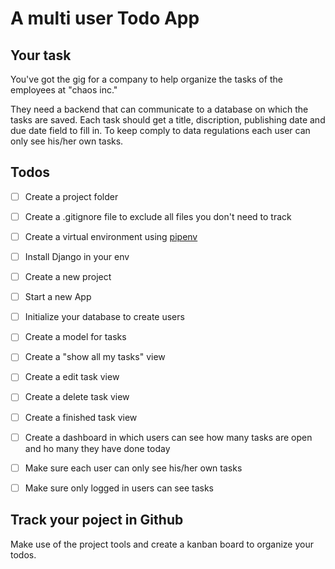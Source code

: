 # A multi user Todo App

## Your task
You've got the gig for a company to help organize the 
tasks of the employees at "chaos inc."

They need a backend that can communicate to a database on 
which the tasks are saved. Each task should get a title,
discription, publishing date and due date field to fill in. 
To keep comply to data regulations each user can only see his/her
own tasks.


## Todos

- [ ] Create a project folder
- [ ] Create a .gitignore file to exclude all files you don't need to track
- [ ] Create a virtual environment using [pipenv](https://pypi.org/project/pipenv/) 
- [ ] Install Django in your env
- [ ] Create a new project
- [ ] Start a new App
- [ ] Initialize your database to create users
- [ ] Create a model for tasks
- [ ] Create a "show all my tasks" view
- [ ] Create a edit task view
- [ ] Create a delete task view
- [ ] Create a finished task view
- [ ] Create a dashboard in which users can see how many tasks are open and ho many they have done today
- [ ] Make sure each user can only see his/her own tasks
- [ ] Make sure only logged in users can see tasks


## Track your poject in Github 
Make use of the project tools and create a kanban board
to organize your todos. 
